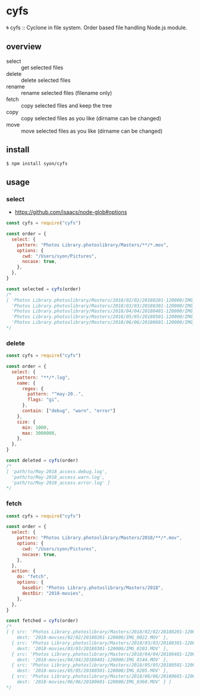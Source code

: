 # cyfs

🌀 cyfs :: Cyclone in file system. Order based file handling Node.js module.

## overview

<dl>
  <dt>select</dt>
  <dd>get selected files</dd>
  <dt>delete</dt>
  <dd>delete selected files</dd>
  <dt>rename</dt>
  <dd>rename selected files (filename only)</dd>
  <dt>fetch</dt>
  <dd>copy selected files and keep the tree</dd>
  <dt>copy</dt>
  <dd>copy selected files as you like (dirname can be changed)</dd>
  <dt>move</dt>
  <dd>move selected files as you like (dirname can be changed)</dd>
</dl>

## install

```bash
$ npm install syon/cyfs
```

## usage

### select

* https://github.com/isaacs/node-glob#options

```js
const cyfs = require("cyfs")

const order = {
  select: {
    pattern: "Photos Library.photoslibrary/Masters/**/*.mov",
    options: {
      cwd: "/Users/syon/Pictures",
      nocase: true,
    },
  },
}

const selected = cyfs(order)
/*
[ 'Photos Library.photoslibrary/Masters/2018/02/02/20180201-120000/IMG_0022.MOV',
  'Photos Library.photoslibrary/Masters/2018/03/03/20180301-120000/IMG_0103.MOV',
  'Photos Library.photoslibrary/Masters/2018/04/04/20180401-120000/IMG_0144.MOV',
  'Photos Library.photoslibrary/Masters/2018/05/05/20180501-120000/IMG_0205.MOV',
  'Photos Library.photoslibrary/Masters/2018/06/06/20180601-120000/IMG_0360.MOV' ]
*/
```

### delete

```js
const cyfs = require("cyfs")

const order = {
  select: {
    pattern: "**/*.log",
    name: {
      regex: {
        pattern: "^may-20..",
        flags: "gi",
      },
      contain: ["debug", "warn", "error"]
    },
    size: {
      min: 1000,
      max: 3000000,
    },
  },
}

const deleted = cyfs(order)
/*
[ 'path/to/May-2018_access.debug.log',
  'path/to/May-2018_access.warn.log',
  'path/to/May-2018_access.error.log' ]
*/
```

### fetch

```js
const cyfs = require("cyfs")

const order = {
  select: {
    pattern: "Photos Library.photoslibrary/Masters/2018/**/*.mov",
    options: {
      cwd: "/Users/syon/Pictures",
      nocase: true,
    },
  },
  action: {
    do: "fetch",
    options: {
      baseDir: "Photos Library.photoslibrary/Masters/2018",
      destDir: "2018-movies",
    },
  },
}

const fetched = cyfs(order)
/*
[ { src: 'Photos Library.photoslibrary/Masters/2018/02/02/20180201-120000/IMG_0022.MOV',
    dest: '2018-movies/02/02/20180201-120000/IMG_0022.MOV' },
  { src: 'Photos Library.photoslibrary/Masters/2018/03/03/20180301-120000/IMG_0103.MOV',
    dest: '2018-movies/03/03/20180301-120000/IMG_0103.MOV' },
  { src: 'Photos Library.photoslibrary/Masters/2018/04/04/20180401-120000/IMG_0144.MOV',
    dest: '2018-movies/04/04/20180401-120000/IMG_0144.MOV' },
  { src: 'Photos Library.photoslibrary/Masters/2018/05/05/20180501-120000/IMG_0205.MOV',
    dest: '2018-movies/05/05/20180501-120000/IMG_0205.MOV' },
  { src: 'Photos Library.photoslibrary/Masters/2018/06/06/20180601-120000/IMG_0360.MOV',
    dest: '2018-movies/06/06/20180601-120000/IMG_0360.MOV' } ]
*/
```
